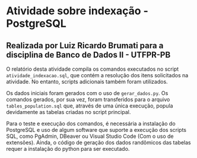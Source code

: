 # Atividade sobre indexação - PostgreSQL
## Realizada por Luiz Ricardo Brumati para a disciplina de Banco de Dados II - UTFPR-PB

O relatório desta atividade compila os comandos executados no script `atividade_indexacao.sql`, que contém a resolução dos itens solicitados na atividade. No entanto, scripts adicionais também foram utilizados.

Os dados iniciais foram gerados com o uso de `gerar_dados.py`. Os comandos gerados, por sua vez, foram transferidos para o arquivo `tables_population.sql` que, através de uma única execução, popula devidamente as tabelas criadas no script principal.

Para o teste e execução dos comandos, é necessária a instalação do PostgreSQL e uso de algum software que suporte a execução dos scripts SQL, como PgAdmin, DBeaver ou Visual Studio Code (Com o uso de extensões). Ainda, o código de geração dos dados randômicos das tabelas requer a instalação do python para ser executado.

